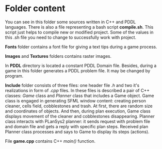 <h1>Folder content</h1>
<p>
  You can see in this folder some sources written in C++ and PDDL languages. There is also a file representing a bash script <b>compile.sh</b>. This script just
  helps to compile new or modified project. Some of the values in this .sh file you need to change to successfully work with project.
</p>

<p>
  <b>Fonts</b> folder contains a font file for giving a text tips during a game process.
</p>

<p>
  <b>Images</b> and <b>Textures</b> folders contains raster images.
</p>

<p>
  In <b>PDDL</b> directory is located a constant PDDL Domain file. Besides, during a game in this folder generates a PDDL problem file. It may be changed by program.
</p>

<p>
  <b>Include</b> folder consists of three files: one header file <i>.h</i> and two it's realizations in form of <i>.cpp</i> files. In these files is described a pair of C++ classes:
  <i>Game</i> class and <i>Planner</i> class that includes a Game object. Game class is engaged in generating SFML window content: creating person cleaner,
  cells field, cobblestones and trash. At first, there are random size and coordinates of objects. And then, during plan execution, Game class displays movement of the cleaner
  and cobblestones disappearing. Planner class interacts with PLanSys2 planner: it sends request with problem file and domain file and gets a reply with specific plan steps. Received plan
  Planner class processes and says to Game to display its steps (actions).
</p>

<p>
  File <b>game.cpp</b> contains C++ <i>main()</i> function.
</p>
